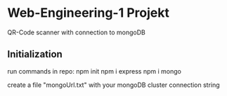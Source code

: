 # Web-Engineering-1 Projekt
QR-Code scanner with connection to mongoDB

## Initialization
run commands in repo:
npm init
npm i express
npm i mongo

create a file "mongoUrl.txt" with your mongoDB cluster connection string
